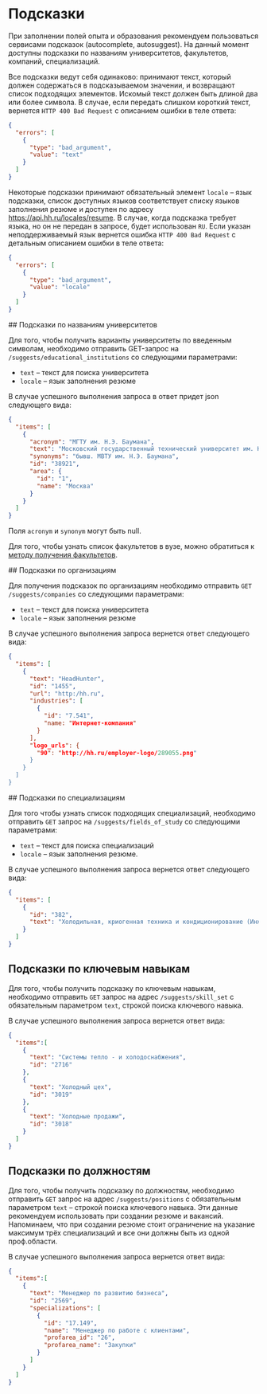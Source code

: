 # Подсказки

При заполнении полей опыта и образования рекомендуем пользоваться сервисами подсказок (autocomplete, autosuggest). 
На данный момент доступны подсказки по названиям университетов, факультетов, компаний, специализаций.

Все подсказки ведут себя одинаково: принимают текст, который должен содержаться в подсказываемом значении, и возвращают 
список подходящих элементов. Искомый текст должен быть длиной два или более символа. В случае, если передать слишком 
короткий текст, вернется `HTTP 400 Bad Request` с описанием ошибки в теле ответа:
```json
{
  "errors": [
    {
      "type": "bad_argument",
      "value": "text"
    }
  ]
}
```

Некоторые подсказки принимают обязательный элемент `locale` – язык подсказки, список доступных языков соответствует 
списку языков заполнения резюме и доступен по адресу https://api.hh.ru/locales/resume. В случае, когда подсказка требует 
языка, но он не передан в запросе, будет использован `RU`. Если указан неподдерживаемый язык вернется ошибка 
`HTTP 400 Bad Request` с детальным описанием ошибки в теле ответа:
```json
{
  "errors": [
    {
      "type": "bad_argument",
      "value": "locale"
    }
  ]
}
```

<a name='educational_institutions'/>
## Подсказки по названиям университетов

Для того, чтобы получить варианты университеты по введенным символам, необходимо отправить GET-запрос 
на `/suggests/educational_institutions` со следующими параметрами:

 - `text` – текст для поиска университета
 - `locale` – язык заполнения резюме

В случае успешного выполнения запроса в ответ придет json следующего вида:
```json
{
  "items": [
    {
      "acronym": "МГТУ им. Н.Э. Баумана",
      "text": "Московский государственный технический университет им. Н.Э. Баумана, Москва",
      "synonyms": "бывш. МВТУ им. Н.Э. Баумана",
      "id": "38921",
      "area": {
        "id": "1",
        "name": "Москва"
      }      
    }
  ]
}
```

Поля `acronym` и `synonym` могут быть null.

Для того, чтобы узнать список факультетов в вузе, можно обратиться к [методу получения факультетов](faculties.md).

<a name='companies' />
## Подсказки по организациям

Для получения подсказок по организациям необходимо отправить `GET /suggests/companies` со следующими параметрами:

 - `text` – текст для поиска университета
 - `locale` – язык заполнения резюме

В случае успешного выполнения запроса вернется ответ следующего вида:

```json
{
  "items": [
    {
      "text": "HeadHunter",
      "id": "1455",
      "url": "http:/hh.ru",
      "industries": [
        {
          "id": "7.541",
          "name: "Интернет-компания"
        }
      ],
      "logo_urls": {
        "90": "http://hh.ru/employer-logo/289055.png"
      }
    }
  ]
}
```

<a name='specializations' />
## Подсказки по специализациям

Для того чтобы узнать список подходящих специализаций, необходимо отправить `GET` запрос на `/suggests/fields_of_study` 
со следующими параметрами:
 - `text` – текст для поиска специализаций
 - `locale` – язык заполнения резюме.

В случае успешного выполнения запроса вернется ответ следующего вида:
```json
{
  "items": [
    {
      "id": "382",
      "text": "Холодильная, криогенная техника и кондиционирование (Инженер)"
    }
  ]
}
```

## Подсказки по ключевым навыкам

Для того, чтобы получить подсказку по ключевым навыкам, необходимо отправить `GET` запрос на адрес `/suggests/skill_set`
с обязательным параметром `text`, строкой поиска ключевого навыка.

В случае успешного выполнения запроса вернется ответ вида:
```json
{
  "items":[
    {
      "text": "Системы тепло - и холодоснабжения",
      "id": "2716"
    },
    {
      "text": "Холодный цех",
      "id": "3019"
    },
    {
      "text": "Холодные продажи",
      "id": "3018"
    }
  ]
}
```

## Подсказки по должностям

Для того, чтобы получить подсказку по должностям, необходимо отправить `GET` запрос на адрес `/suggests/positions` 
с обязательным параметром `text` – строкой поиска ключевого навыка. Эти данные рекомендуем использовать при создании 
резюме и вакансий. Напоминаем, что при создании резюме стоит ограничение на указание максимум трёх специализаций и все 
они должны быть из одной проф.области. 

В случае успешного выполнения запроса вернется ответ вида:
```json
{
  "items":[
    {
      "text": "Менеджер по развитию бизнеса",
      "id": "2569",
      "specializations": [
        {
          "id": "17.149",
          "name": "Менеджер по работе с клиентами",
          "profarea_id": "26",
          "profarea_name": "Закупки"          
        }
      ]
    }
  ]
}
```
